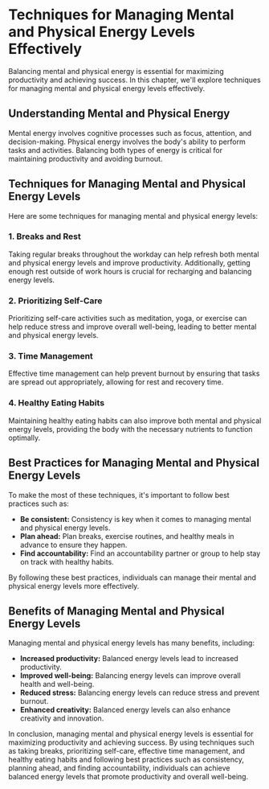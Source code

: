 # Techniques for Managing Mental and Physical Energy Levels Effectively

Balancing mental and physical energy is essential for maximizing productivity and achieving success. In this chapter, we'll explore techniques for managing mental and physical energy levels effectively.

Understanding Mental and Physical Energy
----------------------------------------

Mental energy involves cognitive processes such as focus, attention, and decision-making. Physical energy involves the body's ability to perform tasks and activities. Balancing both types of energy is critical for maintaining productivity and avoiding burnout.

Techniques for Managing Mental and Physical Energy Levels
---------------------------------------------------------

Here are some techniques for managing mental and physical energy levels:

### 1. Breaks and Rest

Taking regular breaks throughout the workday can help refresh both mental and physical energy levels and improve productivity. Additionally, getting enough rest outside of work hours is crucial for recharging and balancing energy levels.

### 2. Prioritizing Self-Care

Prioritizing self-care activities such as meditation, yoga, or exercise can help reduce stress and improve overall well-being, leading to better mental and physical energy levels.

### 3. Time Management

Effective time management can help prevent burnout by ensuring that tasks are spread out appropriately, allowing for rest and recovery time.

### 4. Healthy Eating Habits

Maintaining healthy eating habits can also improve both mental and physical energy levels, providing the body with the necessary nutrients to function optimally.

Best Practices for Managing Mental and Physical Energy Levels
-------------------------------------------------------------

To make the most of these techniques, it's important to follow best practices such as:

* **Be consistent:** Consistency is key when it comes to managing mental and physical energy levels.
* **Plan ahead:** Plan breaks, exercise routines, and healthy meals in advance to ensure they happen.
* **Find accountability:** Find an accountability partner or group to help stay on track with healthy habits.

By following these best practices, individuals can manage their mental and physical energy levels more effectively.

Benefits of Managing Mental and Physical Energy Levels
------------------------------------------------------

Managing mental and physical energy levels has many benefits, including:

* **Increased productivity:** Balanced energy levels lead to increased productivity.
* **Improved well-being:** Balancing energy levels can improve overall health and well-being.
* **Reduced stress:** Balancing energy levels can reduce stress and prevent burnout.
* **Enhanced creativity:** Balanced energy levels can also enhance creativity and innovation.

In conclusion, managing mental and physical energy levels is essential for maximizing productivity and achieving success. By using techniques such as taking breaks, prioritizing self-care, effective time management, and healthy eating habits and following best practices such as consistency, planning ahead, and finding accountability, individuals can achieve balanced energy levels that promote productivity and overall well-being.
